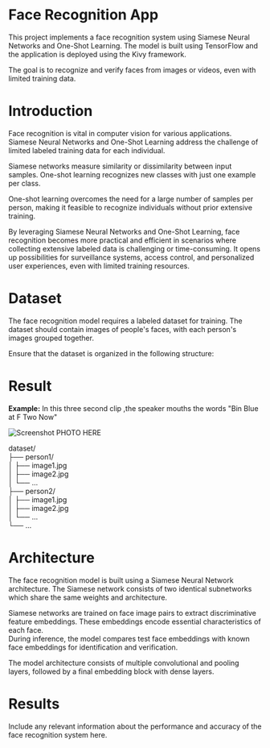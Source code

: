 # Face Recognition App
This project implements a face recognition system using Siamese Neural Networks and One-Shot Learning.   The model is built using TensorFlow and the application is deployed using the Kivy framework.

The goal is to recognize and verify faces from images or videos, even with limited training data.
# Introduction
Face recognition is vital in computer vision for various applications. Siamese Neural Networks and One-Shot Learning address the challenge of limited labeled training data for each individual. 

Siamese networks measure similarity or dissimilarity between input samples. One-shot learning recognizes new classes with just one example per class.

 One-shot learning overcomes the need for a large number of samples per person, making it feasible to recognize individuals without prior extensive training.

By leveraging Siamese Neural Networks and One-Shot Learning, face recognition becomes more practical and efficient in scenarios where collecting extensive labeled data is challenging or time-consuming. 
It opens up possibilities for surveillance systems, access control, and personalized user experiences, even with limited training resources.


# Dataset
The face recognition model requires a labeled dataset for training. The dataset should contain images of people's faces, with each person's images grouped together. 

Ensure that the dataset is organized in the following structure:

# Result
**Example:**
In this three second clip ,the speaker mouths the words "Bin Blue at F Two Now"

![Screenshot](./screenshots/bbaf2n.png)
PHOTO HERE 

dataset/  
├── person1/  
│   ├── image1.jpg  
│   ├── image2.jpg  
│   └── ...  
├── person2/  
│   ├── image1.jpg  
│   ├── image2.jpg  
│   └── ...  
└── ...  

# Architecture
The face recognition model is built using a Siamese Neural Network architecture. The Siamese network consists of two identical subnetworks  which share the same weights and architecture.

Siamese networks are trained on face image pairs to extract discriminative feature embeddings. These embeddings encode essential characteristics of each face.  
 During inference, the model compares test face embeddings with known face embeddings for identification and verification.

The model architecture consists of multiple convolutional and pooling layers, followed by a final embedding block with dense layers.

# Results
Include any relevant information about the performance and accuracy of the face recognition system here.








